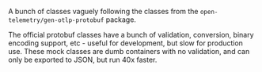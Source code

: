 A bunch of classes vaguely following the classes from the `open-telemetry/gen-otlp-protobuf` package.

The official protobuf classes have a bunch of validation, conversion, binary encoding support, etc - useful for development, but slow for production use. These mock classes are dumb containers with no validation, and can only be exported to JSON, but run 40x faster.
